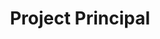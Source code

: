 ---
name: Jeff sessions, AIA
draft: false
title: Project Principal
quote: >-
  I am proud to have the opportunity to work within a company that holds
  craftsmanship, quality and customer satisfaction to the highest standards in
  the industry.
details: >-
  As team leader of the Utah office, Jeff is responsible for providing project
  management and engineering leadership on multiple simultaneous projects from
  inception through completion. He brings years of experience with him to
  Merritt, previously serving as CEO & Vice President at Wavell-Huber Wood
  Products, Inc. where he developed the company from a regional Southern
  California firm into a national architectural woodworking organization.Jeff
  holds a Master of Architecture, California Polytechnic University and a
  Bachelor of Arts, with emphasis in Environmental Design from San Diego State
  University.
image: /uploads/jsessions.jpg
display_number: 9
_comments:
  image: file should be ~600px wide
  lang: '''en'' for english, ''de'' for german (lowercase)'
  draft: drafts are saved but not published
lang: en
---